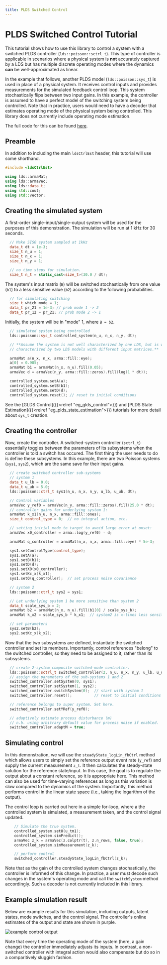 ```yaml
---
title: PLDS Switched Control
---
```

# PLDS Switched Control Tutorial

This tutorial shows how to use this library to control a system with a switched PLDS controller (`lds::poisson::sctrl_t`). This type of controller is applicable in scenarios where a physical system is **not** accurately captured by a LDS but has multiple discrete operating modes where the dynamics **can** be well-approximated as linear.

In the example that follows, another PLDS model (`lds::poisson::sys_t`) is used in place of a physical system. It receives control inputs and provides measurements for the simulated feedback control loop. This system stochastically flips between two input gains. In this example, the controller is assumed to have a perfect model of the switching system being controlled. Note that in practice, users would need to have a decoder that estimates operating mode of the physical system being controlled. This library does not currently include operating mode estimation.

The full code for this can be found [here](/ldsctrlest/docs/api/examples/eg_plds_switched_log_lin_ctrl_8cpp-example/).

## Preamble
In addition to including the main `ldsCtrlEst` header, this tutorial will use some shorthand.
```cpp
#include <ldsCtrlEst>

using lds::armaMat;
using lds::armaVec;
using lds::data_t;
using std::cout;
using std::vector;
```

## Creating the simulated system

A first-order single-input/single-output system will be used for the purposes of this demonstration. The simulation will be run at 1 kHz for 30 seconds.
```cpp
  // Make SISO system sampled at 1kHz
  data_t dt = 1e-3;
  size_t n_u = 1;
  size_t n_x = 1;
  size_t n_y = 1;

  // no time steps for simulation.
  size_t n_t = static_cast<size_t>(30.0 / dt);
```

The system's input matrix (`B`) will be switched stochastically from one value (`b1`) to a less sensitive value (`b2`) according to the following probabilities.
```cpp
  // for simulating switching
  size_t which_mode = 1;
  data_t pr_21 = 1e-3; // prob mode 1 -> 2
  data_t pr_12 = pr_21; // prob mode 2 -> 1
```

Initially, the system will be in "mode" 1, where `B = b2`.

```cpp
  // simulated system being controlled
  lds::poisson::sys_t controlled_system(n_u, n_x, n_y, dt);

  // **Assume the system is not well characterized by one LDS, but is well
  // characterized by two LDS models with different input matrices.**

  armaMat a(n_x, n_x, arma::fill::eye);
  a[0] = 0.985;
  armaMat b1 = armaMat(n_x, n_u).fill(0.05);
  armaVec d = armaVec(n_y, arma::fill::zeros).fill(log(1 * dt));

  controlled_system.setA(a);
  controlled_system.setB(b1);
  controlled_system.setD(d);
  controlled_system.reset(); // reset to initial conditions
```

See the [GLDS Control]({{<relref "eg_glds_control">}}) and [PLDS State Estimation]({{<relref "eg_plds_state_estimation">}}) tutorials for more detail about `sys_t` creation.

## Creating the controller
Now, create the controller. A switched-system controller (`sctrl_t`) essentially toggles between the parameters of its subsystems when the controller is told a switch has occured. The first thing the user needs to do is define these subsystems. In this example, there are two Poisson systems (`sys1`, `sys2`), which are the same save for their input gains.

```cpp
  // create switched controller sub-systems
  // system 1
  data_t u_lb = 0.0;
  data_t u_ub = 5.0;
  lds::poisson::ctrl_t sys1(n_u, n_x, n_y, u_lb, u_ub, dt);

  // Control variables
  armaVec y_ref0 = armaVec(n_y, arma::fill::zeros).fill(25.0 * dt);
  // controller gains for underlying system 1:
  armaMat k_x1(n_u, n_x, arma::fill::ones);
  size_t control_type = 0;  // no integral action, etc.

  // setting initial mode to target to avoid large error at onset:
  armaVec x0_controller = arma::log(y_ref0) - d;

  armaMat q_controller = armaMat(n_x, n_x, arma::fill::eye) * 5e-3;

  sys1.setControlType(control_type);
  sys1.setA(a);
  sys1.setB(b1);
  sys1.setD(d);
  sys1.setX0(x0_controller);
  sys1.setKc_x(k_x1);
  sys1.setQ(q_controller);  // set process noise covariance

  // system 2
  lds::poisson::ctrl_t sys2 = sys1;

  // Let underlying system 1 be more sensitive than system 2
  data_t scale_sys_b = 2;
  armaMat b2 = armaMat(n_x, n_u).fill(b1[0] / scale_sys_b);
  armaMat k_x2 = scale_sys_b * k_x1;  // system2 is x-times less sensitive.

  // set parameters
  sys2.setB(b2);
  sys2.setKc_x(k_x2);
```

Now that the two subsystems are defined, instantiate the switched controller and set its members. Importantly, control references "belong" to the switched controller, so they need to be assigned to it, rather than its subsystems.
```cpp
  // create 2-system composite switched-mode controller.
  lds::poisson::sctrl_t switched_controller(2, n_u, n_x, n_y, u_lb, u_ub, dt);
  // assign the parameters of the sub-systems 1 and 2
  switched_controller.setSystem(0, sys1);
  switched_controller.setSystem(1, sys2);
  switched_controller.switchSystem(0);  // start with system 1
  switched_controller.reset();          // reset to initial conditions

  // reference belongs to super system. Set here.
  switched_controller.setYRef(y_ref0);

  // adaptively estimate process disturbance (m)
  // n.b. using arbitrary default value for process noise if enabled.
  switched_controller.adaptM = true;
```

## Simulating control
In this demonstration, we will use the `steadyState_logLin_fbCtrl` method which allows users to simply set the reference output event rate (`y_ref`) and supply the current measurement `z_t`. It then calculates the steady-state solution for the reference state/input. In this case, the goal is to regulate the output about a constant reference, so it is appropriate here. This method can also be used for time-varying references as long as this variation is slow compared to the dynamics of the system. Importantly, this method performs control in the linear state space (i.e., taking the logarithm of the output).

The control loop is carried out here in a simple for-loop, where a the controlled system is simulated, a measurement taken, and the control signal updated.
```cpp
    // Simulate the true system.
    controlled_system.setU(u_tm1);
    controlled_system.simPredict();
    armaVec z_k = armaVec(z.colptr(t), z.n_rows, false, true);
    controlled_system.simMeasurement(z_k);

    // perform control
    switched_controller.steadyState_logLin_fbCtrl(z_k);
```

Note that as the gain of the controlled system changes stochastically, the controller is informed of this change. In practice, a user must decode such changes in the system's operating mode and call the `switchSystem` method accordingly. Such a decoder is not currently included in this library.

## Example simulation result
Below are example results for this simulation, including outputs, latent states, mode switches, and the control signal. The controller's online estimates of the output and state are shown in purple.

![example control output](/ldsctrlest/eg_plds_switched_ctrl_output.png)

Note that every time the operating mode of the system (here, a gain change) the controller immediately adjusts its inputs. In contrast, a non-switched controller with integral action would also compensate but do so in a comparitively sluggish fashion.
